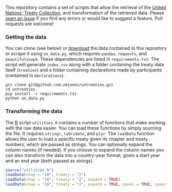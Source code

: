 This repository contains a set of scripts that allow the retrieval of the [United Nations' Treaty Collection](http://treaties.un.org/), and transformation of the retrieved data. Please [open an issue](https://github.com/zmjones/untreaties/issues/new) if you find any errors or would like to suggest a feature. Pull requests are welcome!

### Getting the data

You can clone (see below) or [download](https://github.com/zmjones/untreaties/archive/master.zip) the data contained in this repository or scrape it using `un_data.py`, which requires `pandas`, `requests`, and `beautifulsoup4`. These dependencies are listed in `requirements.txt`. The script will generate `index.csv` along with a folder containing the treaty data itself (`treaties`) and a folder containing declarations made by participants (contained in `declarations`).

```shell
git clone git@github.com:zmjones/untreaties.git
cd untreaties
pip install -r requirements.txt
python un_data.py
```

### Transforming the data

The [R](http://cran.us.r-project.org/) script `utilities.R` contains a number of functions that make working with the raw data easier. You can load these functions by simply sourcing the file. It requires `stringr`, `lubridate`, and `plyr`. The `loadData` function allows the user to load a specific treaty given its chapter and treaty numbers, which are passed as strings. You can optionally expand the column names (if needed). If you choose to expand the column names you can also transform the data into a country-year format, given a start year and an end year (both passed as strings).

```R
source("utilities.R")
loadData(chap = "10", treaty = "2")
loadData(chap = "10", treaty = "2", expand = TRUE)
loadData(chap = "10", treaty = "2", expand = TRUE, panel = TRUE, syear = "1945", eyear = "2013")
```
